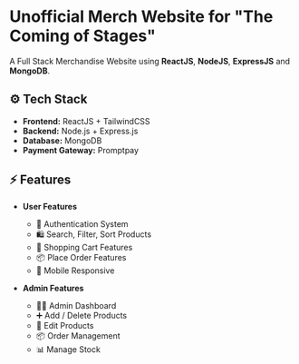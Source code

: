 # Unofficial Merch Website for "The Coming of Stages"

A Full Stack Merchandise Website using **ReactJS**, **NodeJS**, **ExpressJS** and **MongoDB**.

## ⚙️ Tech Stack

- **Frontend:** ReactJS + TailwindCSS
- **Backend:** Node.js + Express.js
- **Database:** MongoDB
- **Payment Gateway:** Promptpay

## ⚡️ Features

- **User Features**
  - 👤 Authentication System
  - 🛍️ Search, Filter, Sort Products 
  - 🛒 Shopping Cart Features
  - 📦 Place Order Features
  - 📱 Mobile Responsive

- **Admin Features**
  - 🧑‍💻 Admin Dashboard
  - ➕ Add / Delete Products
  - 🔨 Edit Products
  - 📦 Order Management
  - 📊 Manage Stock
